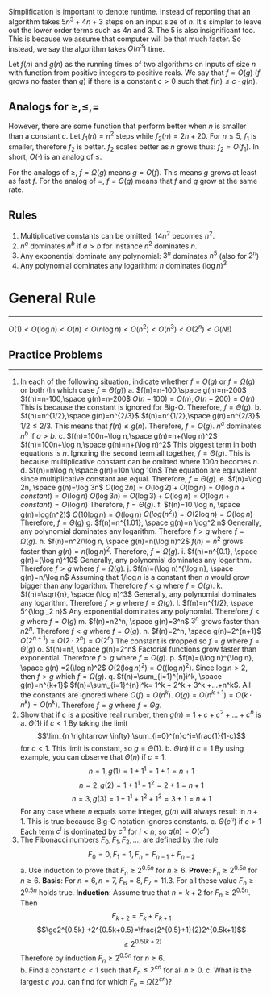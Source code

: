 Simplification is important to denote runtime. Instead of reporting that an algorithm takes $5n^3+4n+3$ steps on an input size of $n$. It's simpler to leave out the lower order terms such as $4n$ and $3$. The 5 is also insignificant too. This is because we assume that computer will be that much faster. So instead, we say the algorithm takes $O(n^3)$ time. 

Let $f(n)$ and $g(n)$ as the running times of two algorithms on inputs of size $n$ with function from positive integers to positive reals. We say that $f=O(g)$ ($f$ grows no faster than $g$) if there is a constant $c>0$ such that $f(n)\le c\cdot g(n)$.

## Analogs for $\ge, \le, =$
However, there are some function that perform better when $n$ is smaller than a constant $c$. Let $f_1(n)=n^2$ steps while $f_2(n)=2n+20$. For $n \le 5$, $f_1$ is smaller, therefore $f_2$ is better. $f_2$ scales better as $n$ grows thus: $f_2 = O(f_1)$. In short, $O(\cdot)$ is an analog of $\le$. 

For the analogs of $\ge$, $f=\Omega (g)$ means $g=O(f)$. This means $g$ grows at least as fast $f$.  For the analog of $=$, $f=\Theta (g)$ means that $f$ and $g$ grow at the same rate.

## Rules
1. Multiplicative constants can be omitted: $14n^2$ becomes $n^2$.
2. $n^a$ dominates $n^b$ if $a>b$ for instance $n^2$ dominates $n$. 
3. Any exponential dominate any polynomial: $3^n$ dominates $n^5$ (also for $2^n$)
4. Any polynomial dominates any logarithm: $n$ dominates $(\log n)^3$ 

# General Rule
___
$O(1)<O(\log n)<O(n)<O(n\log n)<O(n^2)<O(n^3)<O(2^n)<O(N!)$

## Practice Problems
____
1. In each of the following situation, indicate whether $f=O(g)$ or $f=\Omega(g)$ or both (In which case $f=\Theta(g)$)
	a. $f(n)=n-100,\space g(n)=n-200$
		$f(n)=n-100,\space g(n)=n-200$
		$O(n-100)=O(n), O(n-200)=O(n)$ This is because the constant is ignored for Big-O. 
		Therefore, $f=\Theta(g)$.
	b. $f(n)=n^{1/2},\space g(n)=n^{2/3}$ 
		$f(n)=n^{1/2},\space g(n)=n^{2/3}$ 
		$1/2 \le 2/3$. This means that $f(n) \le g(n)$. Therefore, $f=O(g)$. $n^a$ dominates $n^b$ if $a>b$. 
	c. $f(n)=100n+\log n,\space g(n)=n+(\log n)^2$
		$f(n)=100n+\log n,\space g(n)=n+(\log n)^2$
		This biggest term in both equations is $n$. Ignoring the second term all together, $f=\Theta(g)$. This is because multiplicative constant can be omitted where $100n$ becomes $n$. 
	d. $f(n)=n\log n,\space g(n)=10n \log 10n$
		The equation are equivalent since multiplicative constant are equal. Therefore, $f=\Theta(g)$. 
	e. $f(n)=\log 2n, \space g(n)=\log 3n$
		$O(\log 2n)=O(\log 2)+O(\log n)=O(\log n + constant)=O(\log n)$ 
		$O(\log 3n)=O(\log 3)+O(\log n)=O(\log n + constant)=O(\log n)$ 
		Therefore, $f=\Theta(g)$.
	f. $f(n)=10 \log n, \space g(n)=log(n^2)$ 
		$O(10\log n) =O(\log n)$
		$O(log(n^2))=O(2\log n)=O(\log n)$
		Therefore, $f=\Theta(g)$ 
	g. $f(n)=n^{1.01}, \space g(n)=n \log^2 n$ 
		Generally, any polynomial dominates any logarithm. Therefore $f>g$ where $f=\Omega (g)$.
	h. $f(n)=n^2/\log n, \space g(n)=n(\log n)^2$ 
		$f(n)= n^2$ grows faster than $g(n)=n(\log n)^2$. Therefore, $f=\Omega (g)$.
	i. $f(n)=n^{0.1}, \space g(n)=(\log n)^10$
		Generally, any polynomial dominates any logarithm. Therefore $f>g$ where $f=\Omega (g)$.
	j. $f(n)=(\log n)^{\log n}, \space g(n)=n/\log n$
		Assuming that $1/ \log n$ is a constant then $n$ would grow bigger than any logarithm. Therefore $f<g$ where $f=O(g)$.
	k. $f(n)=\sqrt{n}, \space (\log n)^3$
		Generally, any polynomial dominates any logarithm. Therefore $f>g$ where $f=\Omega (g)$.
	l. $f(n)=n^{1/2}, \space 5^{\log _2 n}$ 
		Any exponential dominates any polynomial. Therefore $f<g$ where $f=O(g)$ 
	m. $f(n)=n2^n, \space g(n)=3^n$
		$3^n$ grows faster than $n2^n$. Therefore $f<g$ where $f=O(g)$. 
	n. $f(n)=2^n, \space g(n)=2^{n+1}$
		$O(2^{n+1})=O(2 \cdot 2^n)=O(2^n)$ The constant is dropped so $f=g$ where $f=\Theta (g)$ 
	o. $f(n)=n!, \space g(n)=2^n$ 
		Factorial functions grow faster than exponential. Therefore $f>g$ where $f=\Omega (g)$.
	p. $f(n)=(\log n)^{\log n}, \space g(n) =2(\log n)^2$
		$O(2(\log n)^2)=O((\log n)^2)$. Since $\log n>2$,  then $f>g$ which $f = \Omega (g)$.
	q. $f(n)=\sum_{i=1}^{n}i^k, \space g(n)=n^{k+1}$ 
		$f(n)=\sum_{i=1}^{n}i^k= 1^k + 2^k + 3^k +...+n^k$. All the constants are ignored where $O(f)=O(n^k)$.
		$O(g)=O(n^{k+1})=O(k\cdot n^k)=O(n^k)$. 
		Therefore $f=g$ where $f=\Theta g$.
2. Show that if $c$ is a positive real number, then $g(n)=1+c+c^2+...+c^n$ is 
	a. $\Theta(1)$ if $c<1$
		By taking the limit $$\lim_{n \rightarrow \infty} \sum_{i=0}^{n}c^i=\frac{1}{1-c}$$ for $c<1$. This limit is constant, so $g=\Theta(1)$.
	b. $\Theta(n)$ if $c=1$ 
		By using example, you can observe that $\Theta(n)$ if $c=1$. 
		$$n=1, g(1)=1+1^1=1+1=n+1$$
		$$n=2, g(2)=1+1^1+1^2=2+1=n+1$$
		$$n=3, g(3)=1+1^1+1^2+1^3=3+1=n+1$$
		For any case where $n$ equals some integer, $g(n)$ will always result in $n+1$. This is true because Big-O notation ignores constants. 
	c. $\Theta (c^n)$ if $c>1$
		Each term $c^i$ is dominated by $c^n$ for $i<n$, so $g(n)=\Theta(c^n)$
3. The Fibonacci numbers $F_0,F_1,F_2,...,$ are defined by the rule 
   $$F_0=0,F_1=1, F_n=F_{n-1}+F_{n-2}$$
	a. Use induction to prove that $F_n \ge 2^{0.5n}$ for $n\ge6$.
		**Prove**:  $F_n \ge 2^{0.5n}$ for $n\ge6$.
		**Basis**: For $n=6, n=7$, $F_6=8, F_7=11.3$. For all these value $F_n \ge 2^{0.5n}$ holds true.
		**Induction**: Assume true that $n=k+2$ for $F_n\ge2^{0.5n}$. Then
		$$F_{k+2}=F_k+F_{k+1}$$
		$$\ge2^{0.5k} +2^{0.5k+0.5}=\frac{2^{0.5}+1}{2}2^{0.5k+1}$$
		$$\ge2^{0.5(k+2)}$$
		Therefore by induction $F_n\ge 2^{0.5n}$ for $n\ge6$. 		
	b. Find a constant $c<1$ such that $F_n \le 2^{cn}$ for all $n\ge0$. 
	c. What is the largest $c$ you. can find for which $F_n=\Omega (2^{cn})$?
	   